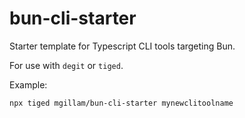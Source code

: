 # bun-cli-starter
Starter template for Typescript CLI tools targeting Bun.

For use with `degit` or `tiged`.

Example:
```bash
npx tiged mgillam/bun-cli-starter mynewclitoolname
```
